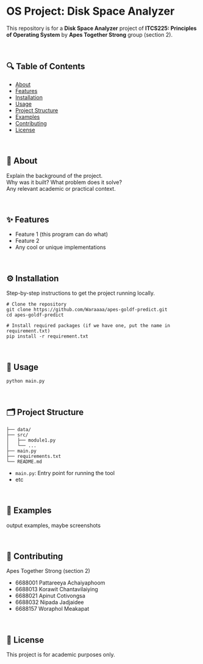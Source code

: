 # OS Project: Disk Space Analyzer

This repository is for a **Disk Space Analyzer** project of **ITCS225: Principles of Operating System** by **Apes Together Strong** group (section 2).

<br>

## 🔍 Table of Contents

- [About](#about)
- [Features](#features)
- [Installation](#installation)
- [Usage](#usage)
- [Project Structure](#project-structure)
- [Examples](#examples)
- [Contributing](#contributing)
- [License](#license)

<br>

## 📖 About

Explain the background of the project.  
Why was it built? What problem does it solve?  
Any relevant academic or practical context.

<br>

## ✨ Features

- Feature 1 (this program can do what)
- Feature 2
- Any cool or unique implementations

<br>

## ⚙️ Installation

Step-by-step instructions to get the project running locally.

```Installation
# Clone the repository
git clone https://github.com/Waraaaa/apes-goldf-predict.git
cd apes-goldf-predict

# Install required packages (if we have one, put the name in requirement.txt)
pip install -r requirement.txt
```

<br>

## 🚀 Usage

```Run the main.py
python main.py
```

<br>

## 🗂️ Project Structure

```Structure
├── data/
├── src/
│   ├── module1.py
│   └── ...
├── main.py
├── requirements.txt
└── README.md
```
- `main.py`: Entry point for running the tool
- etc

<br>

## 🧪 Examples

output examples, maybe screenshots

<br>

## 🤝 Contributing

Apes Together Strong (section 2)
- 6688001 Pattareeya Achaiyaphoom
- 6688013 Korawit Chantavilaiying
- 6688021 Apinut Cotivongsa
- 6688032 Nipada Jadjaidee
- 6688157 Woraphol Meakapat

<br>

## 📄 License

This project is for academic purposes only.


